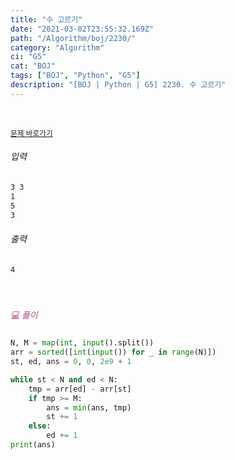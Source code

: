 ```yaml
---
title: "수 고르기"
date: "2021-03-02T23:55:32.169Z"
path: "/Algorithm/boj/2230/"
category: "Algorithm"
ci: "G5"
cat: "BOJ"
tags: ["BOJ", "Python", "G5"]
description: "[BOJ | Python | G5] 2230. 수 고르기"
---
```


<br />

<a href="https://www.acmicpc.net/problem/2230"><small>문제 바로가기</small></a>

###### 입력

```sh
3 3
1
5
3
```

###### 출력

```sh
4
```

<br />

##### <h5 style="color:#C587AE;">💻 풀이</h5>

```python
N, M = map(int, input().split())
arr = sorted([int(input()) for _ in range(N)])
st, ed, ans = 0, 0, 2e9 + 1

while st < N and ed < N:
    tmp = arr[ed] - arr[st]
    if tmp >= M:
        ans = min(ans, tmp)
        st += 1
    else:
        ed += 1
print(ans)
```




